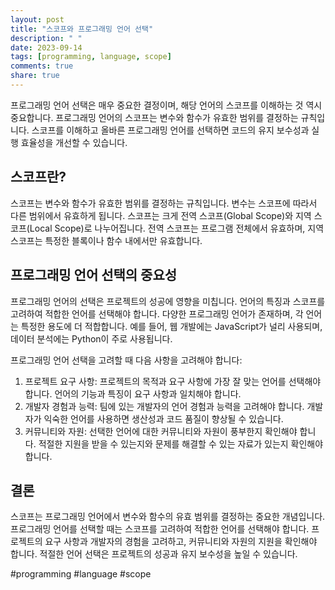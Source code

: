 ```yaml
---
layout: post
title: "스코프와 프로그래밍 언어 선택"
description: " "
date: 2023-09-14
tags: [programming, language, scope]
comments: true
share: true
---
```


프로그래밍 언어 선택은 매우 중요한 결정이며, 해당 언어의 스코프를 이해하는 것 역시 중요합니다. 프로그래밍 언어의 스코프는 변수와 함수가 유효한 범위를 결정하는 규칙입니다. 스코프를 이해하고 올바른 프로그래밍 언어를 선택하면 코드의 유지 보수성과 실행 효율성을 개선할 수 있습니다.

## 스코프란?

스코프는 변수와 함수가 유효한 범위를 결정하는 규칙입니다. 변수는 스코프에 따라서 다른 범위에서 유효하게 됩니다. 스코프는 크게 전역 스코프(Global Scope)와 지역 스코프(Local Scope)로 나누어집니다. 전역 스코프는 프로그램 전체에서 유효하며, 지역 스코프는 특정한 블록이나 함수 내에서만 유효합니다.

## 프로그래밍 언어 선택의 중요성

프로그래밍 언어의 선택은 프로젝트의 성공에 영향을 미칩니다. 언어의 특징과 스코프를 고려하여 적합한 언어를 선택해야 합니다. 다양한 프로그래밍 언어가 존재하며, 각 언어는 특정한 용도에 더 적합합니다. 예를 들어, 웹 개발에는 JavaScript가 널리 사용되며, 데이터 분석에는 Python이 주로 사용됩니다.

프로그래밍 언어 선택을 고려할 때 다음 사항을 고려해야 합니다:

1. 프로젝트 요구 사항: 프로젝트의 목적과 요구 사항에 가장 잘 맞는 언어를 선택해야 합니다. 언어의 기능과 특징이 요구 사항과 일치해야 합니다.
2. 개발자 경험과 능력: 팀에 있는 개발자의 언어 경험과 능력을 고려해야 합니다. 개발자가 익숙한 언어를 사용하면 생산성과 코드 품질이 향상될 수 있습니다.
3. 커뮤니티와 자원: 선택한 언어에 대한 커뮤니티와 자원이 풍부한지 확인해야 합니다. 적절한 지원을 받을 수 있는지와 문제를 해결할 수 있는 자료가 있는지 확인해야 합니다.

## 결론

스코프는 프로그래밍 언어에서 변수와 함수의 유효 범위를 결정하는 중요한 개념입니다. 프로그래밍 언어를 선택할 때는 스코프를 고려하여 적합한 언어를 선택해야 합니다. 프로젝트의 요구 사항과 개발자의 경험을 고려하고, 커뮤니티와 자원의 지원을 확인해야 합니다. 적절한 언어 선택은 프로젝트의 성공과 유지 보수성을 높일 수 있습니다.

#programming #language #scope